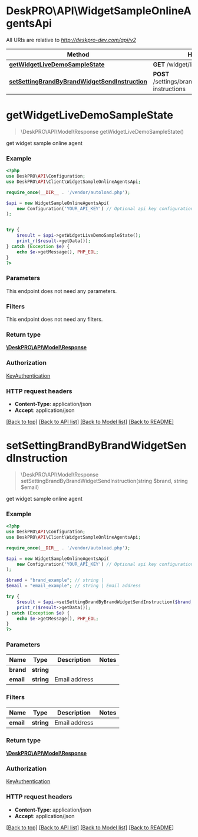 # DeskPRO\API\WidgetSampleOnlineAgentsApi

All URIs are relative to *http://deskpro-dev.com/api/v2*

Method | HTTP request | Description
------------- | ------------- | -------------
[**getWidgetLiveDemoSampleState**](WidgetSampleOnlineAgentsApi.md#getWidgetLiveDemoSampleState) | **GET** /widget/live_demo/sample_state | 
[**setSettingBrandByBrandWidgetSendInstruction**](WidgetSampleOnlineAgentsApi.md#setSettingBrandByBrandWidgetSendInstruction) | **POST** /settings/brands/{brand}/widget/send-instructions | 


# **getWidgetLiveDemoSampleState**
> \DeskPRO\API\Model\Response getWidgetLiveDemoSampleState()



get widget sample online agent

### Example
```php
<?php
use DeskPRO\API\Configuration;
use DeskPRO\API\Client\WidgetSampleOnlineAgentsApi;

require_once(__DIR__ . '/vendor/autoload.php');

$api = new WidgetSampleOnlineAgentsApi(
    new Configuration('YOUR_API_KEY') // Optional api key configuration
);


try {
    $result = $api->getWidgetLiveDemoSampleState();
    print_r($result->getData());
} catch (Exception $e) {
    echo $e->getMessage(), PHP_EOL;
}
?>
```

### Parameters
This endpoint does not need any parameters.


### Filters
This endpoint does not need any filters.


### Return type

[**\DeskPRO\API\Model\Response**](../Model/Response.md)

### Authorization

[KeyAuthentication](../../README.md#KeyAuthentication)

### HTTP request headers

 - **Content-Type**: application/json
 - **Accept**: application/json

[[Back to top]](#) [[Back to API list]](../../README.md#documentation-for-api-endpoints) [[Back to Model list]](../../README.md#documentation-for-models) [[Back to README]](../../README.md)

# **setSettingBrandByBrandWidgetSendInstruction**
> \DeskPRO\API\Model\Response setSettingBrandByBrandWidgetSendInstruction(string $brand, string $email)



get widget sample online agent

### Example
```php
<?php
use DeskPRO\API\Configuration;
use DeskPRO\API\Client\WidgetSampleOnlineAgentsApi;

require_once(__DIR__ . '/vendor/autoload.php');

$api = new WidgetSampleOnlineAgentsApi(
    new Configuration('YOUR_API_KEY') // Optional api key configuration
);

$brand = "brand_example"; // string | 
$email = "email_example"; // string | Email address

try {
    $result = $api->setSettingBrandByBrandWidgetSendInstruction($brand, $email);
    print_r($result->getData());
} catch (Exception $e) {
    echo $e->getMessage(), PHP_EOL;
}
?>
```

### Parameters


Name | Type | Description  | Notes
------------- | ------------- | ------------- | -------------
 **brand** | **string**|  |
 **email** | **string**| Email address |

### Filters


Name | Type | Description  | Notes
------------- | ------------- | ------------- | -------------
 **email** | **string**| Email address |

### Return type

[**\DeskPRO\API\Model\Response**](../Model/Response.md)

### Authorization

[KeyAuthentication](../../README.md#KeyAuthentication)

### HTTP request headers

 - **Content-Type**: application/json
 - **Accept**: application/json

[[Back to top]](#) [[Back to API list]](../../README.md#documentation-for-api-endpoints) [[Back to Model list]](../../README.md#documentation-for-models) [[Back to README]](../../README.md)

